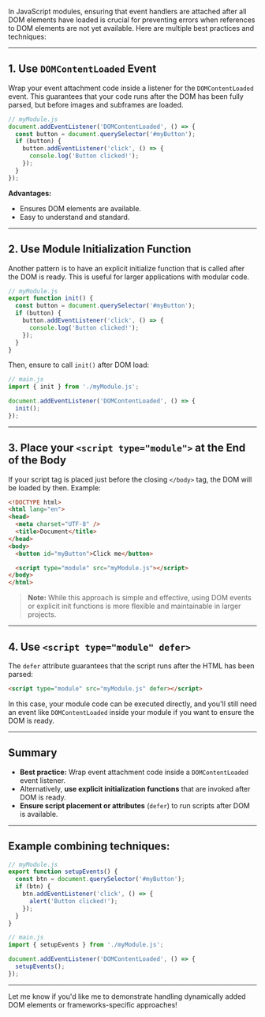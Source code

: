 In JavaScript modules, ensuring that event handlers are attached after all DOM elements have loaded is crucial for preventing errors when references to DOM elements are not yet available. Here are multiple best practices and techniques:

---

## 1. Use `DOMContentLoaded` Event

Wrap your event attachment code inside a listener for the `DOMContentLoaded` event. This guarantees that your code runs after the DOM has been fully parsed, but before images and subframes are loaded.

```js
// myModule.js
document.addEventListener('DOMContentLoaded', () => {
  const button = document.querySelector('#myButton');
  if (button) {
    button.addEventListener('click', () => {
      console.log('Button clicked!');
    });
  }
});
```

**Advantages:**
- Ensures DOM elements are available.
- Easy to understand and standard.

---

## 2. Use Module Initialization Function

Another pattern is to have an explicit initialize function that is called after the DOM is ready. This is useful for larger applications with modular code.

```js
// myModule.js
export function init() {
  const button = document.querySelector('#myButton');
  if (button) {
    button.addEventListener('click', () => {
      console.log('Button clicked!');
    });
  }
}
```

Then, ensure to call `init()` after DOM load:

```js
// main.js
import { init } from './myModule.js';

document.addEventListener('DOMContentLoaded', () => {
  init();
});
```

---

## 3. Place your `<script type="module">` at the End of the Body

If your script tag is placed just before the closing `</body>` tag, the DOM will be loaded by then. Example:

```html
<!DOCTYPE html>
<html lang="en">
<head>
  <meta charset="UTF-8" />
  <title>Document</title>
</head>
<body>
  <button id="myButton">Click me</button>

  <script type="module" src="myModule.js"></script>
</body>
</html>
```

> **Note:** While this approach is simple and effective, using DOM events or explicit init functions is more flexible and maintainable in larger projects.

---

## 4. Use `<script type="module" defer>`

The `defer` attribute guarantees that the script runs after the HTML has been parsed:

```html
<script type="module" src="myModule.js" defer></script>
```

In this case, your module code can be executed directly, and you'll still need an event like `DOMContentLoaded` inside your module if you want to ensure the DOM is ready.

---

## Summary

- **Best practice:** Wrap event attachment code inside a `DOMContentLoaded` event listener.
- Alternatively, **use explicit initialization functions** that are invoked after DOM is ready.
- **Ensure script placement or attributes** (`defer`) to run scripts after DOM is available.

---

## Example combining techniques:

```js
// myModule.js
export function setupEvents() {
  const btn = document.querySelector('#myButton');
  if (btn) {
    btn.addEventListener('click', () => {
      alert('Button clicked!');
    });
  }
}

// main.js
import { setupEvents } from './myModule.js';

document.addEventListener('DOMContentLoaded', () => {
  setupEvents();
});
```

---

Let me know if you'd like me to demonstrate handling dynamically added DOM elements or frameworks-specific approaches!